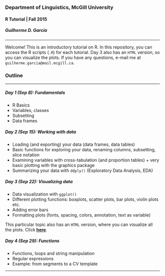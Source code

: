 ### Department of Linguistics, McGill University
#### R Tutorial | Fall 2015
##### Guilherme D. Garcia

---

Welcome! This is an introductory tutorial on R. In this repository, you can access the R scripts (```.R```) for each tutorial. Day 3 also has an ```HTML``` version, so you can visualize the plots. If you have any questions, e-mail me at ```guilherme.garcia@mail.mcgill.ca```.

### Outline

---

##### Day 1 (Sep 8): Fundamentals

- R Basics
- Variables, classes
- Subsetting
- Data frames

##### Day 2 (Sep 15): Working with data

- Loading (and exporting) your data (data frames, data tables)
- Basic functions for exploring your data, renaming columns, subsetting, slice notation
- Examining variables with cross-tabulation (and proportion tables) + very basic plotting with the graphics package
- Summarizing your data with ```ddply()``` (Exploratory Data Analysis, EDA)

##### Day 3 (Sep 22): Visualizing data

- Data visualization with ```ggplot()```
- Different plotting functions: boxplots, scatter plots, bar plots, violin plots etc.
- Adding error bars
- Formatting plots (fonts, spacing, colors, annotation, text as variable)

This particular topic also has an ```HTML``` version, where you can visualize all the plots. Click [**here**](http://guilhermegarcia.github.io/resources/intro_to_r/intro_to_ggplot2.html).

##### Day 4 (Sep 29): Functions

- Functions, loops and string manipulation
- Regular expressions
- Example: from segments to a CV template

---
